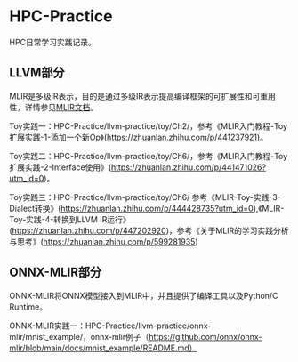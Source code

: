 # HPC-Practice
HPC日常学习实践记录。

## LLVM部分
MLIR是多级IR表示，目的是通过多级IR表示提高编译框架的可扩展性和可重用性，详情参见[MLIR文档](https://mlir.llvm.org/getting_started/)。

Toy实践一：HPC-Practice/llvm-practice/toy/Ch2/，参考《MLIR入门教程-Toy扩展实践-1-添加一个新Op》(https://zhuanlan.zhihu.com/p/441237921)。

Toy实践二：HPC-Practice/llvm-practice/toy/Ch6/，参考《MLIR入门教程-Toy扩展实践-2-Interface使用》(https://zhuanlan.zhihu.com/p/441471026?utm_id=0)。

Toy实践三：HPC-Practice/llvm-practice/toy/Ch6/
          参考《MLIR-Toy-实践-3-Dialect转换》(https://zhuanlan.zhihu.com/p/444428735?utm_id=0),《MLIR-Toy-实践-4-转换到LLVM IR运行》(https://zhuanlan.zhihu.com/p/447202920)，参考《关于MLIR的学习实践分析与思考》(https://zhuanlan.zhihu.com/p/599281935)

## ONNX-MLIR部分
ONNX-MLIR将ONNX模型接入到MLIR中，并且提供了编译工具以及Python/C Runtime。

ONNX-MLIR实践一：HPC-Practice/llvm-practice/onnx-mlir/mnist_example/，onnx-mlir例子（https://github.com/onnx/onnx-mlir/blob/main/docs/mnist_example/README.md）
